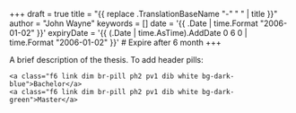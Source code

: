 +++
draft = true
title = "{{ replace .TranslationBaseName "-" " " | title }}"
author = "John Wayne"
keywords = []
date = '{{ .Date | time.Format "2006-01-02" }}'
expiryDate = '{{ (.Date | time.AsTime).AddDate 0 6 0 | time.Format "2006-01-02" }}' # Expire after 6 month
+++

A brief description of the thesis. To add header pills:
```text
<a class="f6 link dim br-pill ph2 pv1 dib white bg-dark-blue">Bachelor</a>
<a class="f6 link dim br-pill ph2 pv1 dib white bg-dark-green">Master</a>
```
